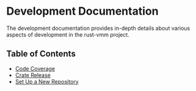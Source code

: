 # Development Documentation

The development documentation provides in-depth details about various aspects
of development in the rust-vmm project.

## Table of Contents
- [Code Coverage](code_coverage.md)
- [Crate Release](crate_release.md)
- [Set Up a New Repository](setup_new_repo.md)